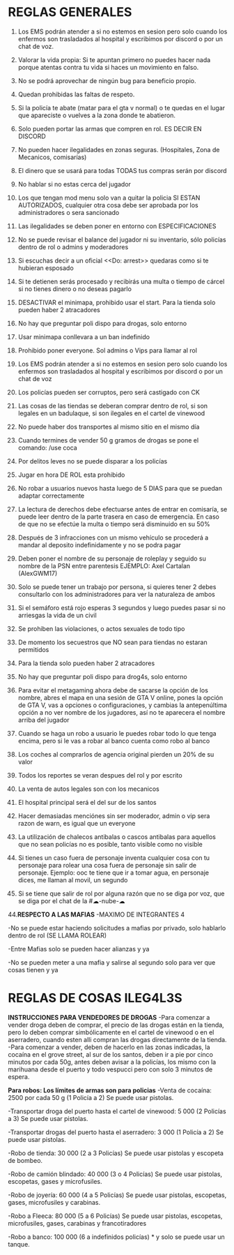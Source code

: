 # REGLAS GENERALES

1. Los EMS podrán atender a si no estemos en sesion pero solo cuando los enfermos son trasladados al hospital y escribimos por discord o por un chat de voz.

2. Valorar la vida propia: Si te apuntan primero no puedes hacer nada porque atentas contra tu vida si haces un movimiento en falso.

3. No se podrá aprovechar de ningún bug para beneficio propio.

4. Quedan prohibidas las faltas de respeto.

5. Si la policía te abate (matar para el gta v normal) o te quedas en el lugar que apareciste o vuelves a la zona donde te abatieron.

6. Solo pueden portar las armas que compren en rol. ES DECIR EN DISCORD

7. No pueden hacer ilegalidades en zonas seguras. (Hospitales, Zona de Mecanicos, comisarías)

8. El dinero que se usará para todas TODAS tus compras serán por discord

9. No hablar si no estas cerca del jugador

10. Los que tengan mod menu solo van a quitar la policia SI ESTAN AUTORIZADOS, cualquier otra cosa debe ser aprobada por los administradores o sera sancionado

11. Las ilegalidades se deben poner en entorno con ESPECIFICACIONES

12. No se puede revisar el balance del jugador ni su inventario, sólo policías dentro de rol o admins y moderadores

13. Si escuchas decir a un oficial <<Do: arrest>> quedaras como si te hubieran esposado

14. Si te detienen serás procesado y recibirás una multa o tiempo de cárcel si no tienes dinero o no deseas pagarlo

15. DESACTIVAR el minimapa, prohibido usar el start. Para la tienda solo pueden haber 2 atracadores

33. No hay que preguntar poli dispo para drogas, solo entorno

34. Usar minimapa conllevara a un ban indefinido

16. Prohibido poner everyone. Sol admins o Vips para llamar al rol

17. Los EMS podrán atender a si no estemos en sesion pero solo cuando los enfermos son trasladados al hospital y escribimos por discord o por un chat de voz

18. Los policías pueden ser corruptos, pero será castigado con CK

19. Las cosas de las tiendas se deberan comprar dentro de rol, si son legales en un badulaque, si son ilegales en el cartel de vinewood

20. No puede haber dos transportes al mismo sitio en el mismo día

21. Cuando termines de vender 50 g  gramos de drogas se pone el comando: /use coca

22. Por delitos leves no se puede disparar a los policías

23. Jugar en hora DE ROL esta prohibido

24. No robar a usuarios nuevos hasta luego de 5 DIAS para que se puedan adaptar correctamente

25. La lectura de derechos debe efectuarse antes de entrar en comisaría, se puede leer dentro de la parte trasera en caso de emergencia. En caso de que no se efectúe la multa o tiempo será disminuido en su 50%

26. Después de 3 infracciones con un mismo vehículo se procederá a mandar al deposito indefinidamente y no se podra pagar

27. Deben poner el nombre de su personaje de roleplay y seguido su nombre de la PSN entre parentesis EJEMPLO: Axel Cartalan (AlexGWM17)

28. Solo se puede tener un trabajo por persona, si quieres tener 2 debes consultarlo con los administradores para ver la naturaleza de ambos

29. Si el semáforo está rojo esperas 3 segundos y luego puedes pasar si no arriesgas la vida de un civil

30. Se prohiben las violaciones, o actos sexuales de todo tipo

31. De momento los secuestros que NO sean para tiendas no estaran permitidos

32. Para la tienda solo pueden haber 2 atracadores

33. No hay que preguntar poli dispo para drog4s, solo entorno

34. Para evitar el metagaming ahora debe de sacarse la opción de los nombre, abres el mapa en una sesión de GTA V online, pones la opción de GTA V, vas a opciones o configuraciones, y cambias la antepenúltima opción a no ver nombre de los jugadores, así no te aparecera el nombre arriba del jugador

35. Cuando se haga un robo a usuario le puedes robar todo lo que tenga encima, pero si le vas a robar al banco cuenta como robo al banco

36. Los coches al comprarlos de agencia original pierden un 20% de su valor

37. Todos los reportes se veran despues del rol y por escrito

38. La venta de autos legales son con los mecanicos

39. El hospital principal será el del sur de los santos

40. Hacer demasiadas menciónes sin ser moderador, admin o vip sera razon de warn, es igual que un everyone

41. La utilización de chalecos antibalas o cascos antibalas para aquellos que no sean policías no es posible, tanto visible como no visible

42. Si tienes un caso fuera de personaje inventa cualquier cosa con tu personaje para rolear una cosa fuera de personaje sin salir de personaje. Ejemplo: ooc te tiene que ir a tomar agua, en personaje dices, me llaman al movil, un segundo

43. Si se tiene que salir de rol por alguna razón que no se diga por voz, que se diga por el chat de la #☁-nube-☁

44.**RESPECTO A LAS MAFIAS**
-MAXIMO DE INTEGRANTES 4

-No se puede estar haciendo solicitudes a mafias por privado, solo hablarlo dentro de rol (SE LLAMA ROLEAR) 

-Entre Mafias solo se pueden hacer alianzas y ya

-No se pueden meter a una mafia y salirse al segundo solo para ver que cosas tienen y ya

# REGLAS DE COSAS ILEG4L3S #

**INSTRUCCIONES PARA VENDEDORES DE DROGAS**
-Para comenzar a vender droga deben de comprar, el precio de las drogas están en la tienda, pero lo deben comprar simbólicamente en el cartel de vinewood o en el aserradero, cuando esten alli compran las drogas directamente de la tienda.
-Para comenzar a vender, deben de hacerlo en las zonas indicadas, la cocaína en el grove street, al sur de los santos, deben ir a pie por cinco minutos por cada 50g, antes deben avisar a la policías, los mismo con la marihuana desde el puerto y todo vespucci pero con solo 3 minutos de espera.

**Para robos: Los límites de armas son para policias**
-Venta de cocaína: 2500 por cada 50 g (1 Policía a 2) Se puede usar pistolas.

-Transportar droga del puerto hasta el cartel de vinewood: 5 000 (2 Policías a 3)  Se puede usar pistolas.

-Transportar drogas del puerto hasta el aserradero: 3 000 (1 Policía a 2) Se puede usar pistolas.

-Robo de tienda: 30 000 (2 a 3 Policías) Se puede usar pistolas y escopeta de bombeo.

-Robo de camión blindado: 40 000 (3 o 4 Policías) Se puede usar pistolas, escopetas, gases y microfusiles.

-Robo de joyería: 60 000 (4 a 5 Policías) Se puede usar pistolas, escopetas, gases, microfusiles y carabinas.

-Robo a Fleeca: 80 000 (5 a 6 Policías) Se puede usar pistolas, escopetas, microfusiles, gases, carabinas y francotiradores 

-Robo a banco: 100 000 (6 a indefinidos policías) * y solo se puede usar un tanque.
